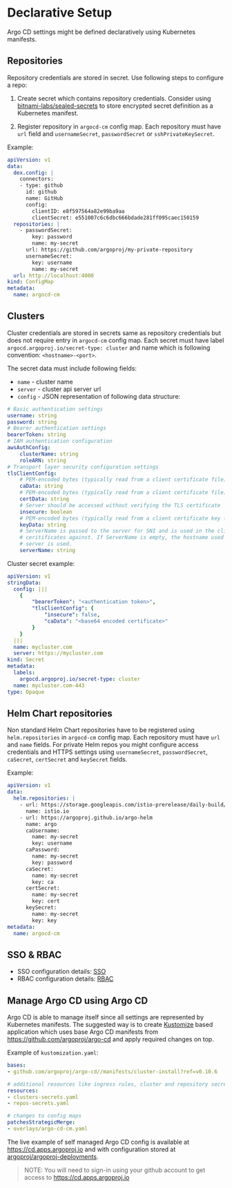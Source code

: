# Declarative Setup

Argo CD settings might be defined declaratively using Kubernetes manifests.

## Repositories

Repository credentials are stored in secret. Use following steps to configure a repo:

1. Create secret which contains repository credentials. Consider using [bitnami-labs/sealed-secrets](https://github.com/bitnami-labs/sealed-secrets) to store encrypted secret
definition as a Kubernetes manifest.

2. Register repository in `argocd-cm` config map. Each repository must have `url` field and `usernameSecret`, `passwordSecret` or `sshPrivateKeySecret`.

Example:

```yaml
apiVersion: v1
data:
  dex.config: |
    connectors:
    - type: github
      id: github
      name: GitHub
      config:
        clientID: e8f597564a82e99ba9aa
        clientSecret: e551007c6c6dbc666bdade281ff095caec150159
  repositories: |
    - passwordSecret:
        key: password
        name: my-secret
      url: https://github.com/argoproj/my-private-repository
      usernameSecret:
        key: username
        name: my-secret
  url: http://localhost:4000
kind: ConfigMap
metadata:
  name: argocd-cm
```

## Clusters

Cluster credentials are stored in secrets same as repository credentials but does not require entry in `argocd-cm` config map. Each secret must have label
`argocd.argoproj.io/secret-type: cluster` and name which is following convention: `<hostname>-<port>`.

The secret data must include following fields:
* `name` - cluster name
* `server` - cluster api server url
* `config` - JSON representation of following data structure:

```yaml
# Basic authentication settings
username: string
password: string
# Bearer authentication settings
bearerToken: string
# IAM authentication configuration
awsAuthConfig:
    clusterName: string
    roleARN: string
# Transport layer security configuration settings
tlsClientConfig:
    # PEM-encoded bytes (typically read from a client certificate file).
    caData: string
    # PEM-encoded bytes (typically read from a client certificate file).
    certData: string
    # Server should be accessed without verifying the TLS certificate
    insecure: boolean
    # PEM-encoded bytes (typically read from a client certificate key file).
    keyData: string
    # ServerName is passed to the server for SNI and is used in the client to check server
    # ceritificates against. If ServerName is empty, the hostname used to contact the
    # server is used.
    serverName: string
```


Cluster secret example:

```yaml
apiVersion: v1
stringData:
  config: |||
    {
        "bearerToken": "<authentication token>",
        "tlsClientConfig": {
            "insecure": false,
            "caData": "<base64 encoded certificate>"
        }
    }
  |||
  name: mycluster.com
  server: https://mycluster.com
kind: Secret
metadata:
  labels:
    argocd.argoproj.io/secret-type: cluster
  name: mycluster.com-443
type: Opaque
```

## Helm Chart repositories

Non standard Helm Chart repositories have to be registered using `helm.repositories` in `argocd-cm` config map. Each repository must have `url` and `name` fields.
For private Helm repos you might configure access credentials and HTTPS settings using `usernameSecret`, `passwordSecret`, `caSecret`, `certSecret` and `keySecret` fields.

Example:

```yaml
apiVersion: v1
data:
  helm.repositories: |
    - url: https://storage.googleapis.com/istio-prerelease/daily-build/master-latest-daily/charts
      name: istio.io
    - url: https://argoproj.github.io/argo-helm
      name: argo
      caUsername:
        name: my-secret
        key: username
      caPassword:
        name: my-secret
        key: password
      caSecret:
        name: my-secret
        key: ca
      certSecret:
        name: my-secret
        key: cert
      keySecret:
        name: my-secret
        key: key
metadata:
  name: argocd-cm
```

## SSO & RBAC

* SSO configuration details: [SSO](sso.md)
* RBAC configuration details: [RBAC](rbac.md)

## Manage Argo CD using Argo CD

Argo CD is able to manage itself since all settings are represented by Kubernetes manifests. The suggested way is to create [Kustomize](https://github.com/kubernetes-sigs/kustomize)
based application which uses base Argo CD manifests from https://github.com/argoproj/argo-cd and apply required changes on top.

Example of `kustomization.yaml`:

```yaml
bases:
- github.com/argoproj/argo-cd//manifests/cluster-install?ref=v0.10.6

# additional resources like ingress rules, cluster and repository secrets.
resources:
- clusters-secrets.yaml
- repos-secrets.yaml

# changes to config maps
patchesStrategicMerge:
- overlays/argo-cd-cm.yaml
```

The live example of self managed Argo CD config is available at https://cd.apps.argoproj.io and with configuration
stored at [argoproj/argoproj-deployments](https://github.com/argoproj/argoproj-deployments/tree/master/argocd).
> NOTE: You will need to sign-in using your github account to get access to https://cd.apps.argoproj.io
